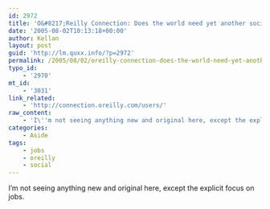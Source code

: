 ```yaml
---
id: 2972
title: 'O&#8217;Reilly Connection: Does the world need yet another social networking site?'
date: '2005-08-02T10:13:18+00:00'
author: Kellan
layout: post
guid: 'http://lm.quxx.info/?p=2972'
permalink: /2005/08/02/oreilly-connection-does-the-world-need-yet-another-social-networking-site/
typo_id:
    - '2970'
mt_id:
    - '3031'
link_related:
    - 'http://connection.oreilly.com/users/'
raw_content:
    - 'I\''m not seeing anything new and original here, except the explicit focus on jobs.'
categories:
    - Aside
tags:
    - jobs
    - oreilly
    - social
---
```


I’m not seeing anything new and original here, except the explicit focus on jobs.